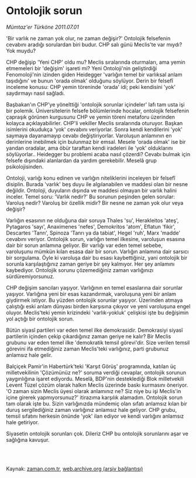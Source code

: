 # Ontolojik sorun

*Mümtaz'er Türköne 2011.07.01*

<td class="columnist-detail">
<p>'Bir varlık ne zaman yok olur, ne zaman değişir?' Ontolojik felsefenin cevabını aradığı sorulardan biri budur. CHP salı günü Meclis'te var mıydı? Yok muydu?</p>
<p>
<div id="haberMetinDiv">
<p>CHP değişip 'Yeni CHP' oldu mu? Meclis sıralarında oturmaları, ama yemin etmemeleri bir 'değişim' işareti mi? Yeni Ontoloji'nin geliştirdiği Fenomoloji'nin izinden giden Heidegger 'varlığın temel bir varlıksal anlam taşıdığını' ve bunun 'orada olmak' olduğunu söylüyor. Derin bir felsefî inceleme konusu: CHP yemin töreninde 'orada' idi; peki kendisini 'yok' saydırmayı nasıl sağladı.
<p>Başbakan'ın CHP'ye yönelttiği 'ontolojik sorunlar içindeler' lafı tam usta işi bir polemik. Üniversitelerin felsefe bölümlerinde hocalar, ontolojik felsefenin çapraşık görünen kurgusunu CHP ve yemin töreni metaforu üzerinden kolayca açıklayabilirler. CHP'li vekiller Meclis sıralarında oturuyor. Başkan isimlerini okudukça 'yok' cevabını veriyorlar. Sonra kendi kendilerini 'yok' saymaya dayanamayıp cevabı değiştiriyorlar. Varoluşun anlamının en derinlerine inebilmek için bulunmaz bir emsal. Mesele 'orada olmak' ise bir yandan oradalar, ama öbür taraftan kendi iradeleri ile 'yok' olduklarını söylüyorlar.. Heidegger bu problemi acaba nasıl çözerdi? Cevabı bulmak için felsefe dışındaki alanlardan da yardım gerekebilir. Meselâ grup psikolojisinden.
<p>Ontoloji, varlığı konu edinen ve varlığın niteliklerini inceleyen bir felsefî disiplin. Burada 'varlık' beş duyu ile algılanabilen ve maddesi olan bir nesne değildir. Ontoloji, duyuların dışında ve maddesi olmayan bir varlık halini inceler. Temel soru: 'Varlık nedir?' Bu sorunun peşinden gelen sorular: Varoluş nedir? Varoluş bir özellik midir? Bir nesne ne zaman yok olur veya değişir?
<p>Varlığın esasının ne olduğuna dair soruya Thales 'su', Herakleitos 'ateş', Pytagaros 'sayı', Anaximenes 'nefes', Demokritos 'atom', Eflatun 'fikir', Descartes 'Tanrı', Spinoza 'Tanrı ya da tabiat', Hegel 'ruh', Marx 'madde' cevabını veriyor. Ontolojik sorun, varlığın temel ilkesine, varoluşun esasına dair bir sorun anlamına geliyor. Bir varlığı var eden temel sebebe, varoluşunu mümkün kılan esasa dair bir sorun. Varlığın anlamına dair sarsıcı bir sorgulama. Öyle ki varoluşa dair bu esası kaybettiğiniz, yani ontolojik bir sorunla karşılaştığınız zaman geriye bir şey kalmıyor. Her şey anlamını kaybediyor. Ontolojik sorunu çözemediğiniz zaman varlığınızı sürdüremiyorsunuz.
<p>CHP değişim sancıları yaşıyor. Varlığının en temel esaslarına dair sorunlar yaşıyor. Varlığına yeni bir esas kazandırmak, varoluşuna yeni bir anlam giydirmek istiyor. Bu yüzden ontolojik sorunlar yaşıyor. Üzerinden atmaya çalıştığı eski anlam dünyası birden karşısına çıkıyor ve yeni varoluşuna engel oluyor. Meclis'teki yemin krizindeki 'varlık-yokluk' çelişkisi işte bu değişimin yol açtığı bir ontolojik sorun.
<p>Bütün siyasî partileri var eden temel ilke demokrasidir. Demokrasiyi siyasî partilerin içinden çekip çıkardığınız zaman geriye ne kalır? Bir Meclis grubunu var eden temel ilke 'demokratik temsil görevi'dir. Size verilen temsil görevini ifa etmediğiniz zaman Meclis'teki varlığınız, parti grubunuz anlamsız hale gelir.
<p>Balçiçek Pamir'in Habertürk'teki 'Karşıt Görüş' programında, katılan üç milletvekilinin 'Çözümünüz ne?' soruma verdiği cevaplar, ontolojik sorunun yaygınlığına işaret ediyordu. Meselâ, BDP'nin desteklediği Blok milletvekili Levent Tüzel çözüm olarak halkın Meclis üzerinde baskı kurmasını öneriyor. 'O zaman sizin Meclis üyesi olarak anlamınız ne? Siz niye bu işi Meclis'in içine girerek yapmıyorsunuz?' itirazıma karşılık alamadım. Ontolojik sorun tam olarak işte bu. Sizin varlığınızda mündemiç olan sıfatı anlamsız kılan bir duruş sergilediğiniz zaman varlığınız anlamsız hale geliyor. CHP grubu, temsil sıfatını herkesin önünde 'yok' ilan ediyor ve kendi varlığını anlamsız hale getiriyor.
<p>Siyasetin ontolojik sorunları çok. Dileriz CHP bu ontolojik sorunlarını aşar ve sağlığına kavuşur. </p></p></p></p></p></p></p></p></div>
</p>


<p><br>
		 </br></p></td>

Kaynak: [zaman.com.tr](http://zaman.com.tr/yazar.do?yazino=1153093), [web.archive.org (arşiv bağlantısı)](http://web.archive.org/web/20110907120100/http://www.zaman.com.tr:80/yazar.do?yazino=1153093)

